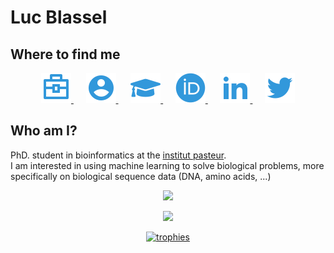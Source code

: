 #  Luc Blassel

## Where to find me

<p align="center">
    <a href="https://research.pasteur.fr/en/member/luc-blassel/">
        <img src="icons/work.svg" alt="work">
    </a>
    &nbsp;&nbsp;&nbsp;&nbsp;
    <a href="https://lucblassel.com">
        <img src="icons/website.svg">
    </a>
    &nbsp;&nbsp;&nbsp;&nbsp;
    <a href="https://scholar.google.com/citations?user=RYs6rFwAAAAJ&hl=en">
        <img src="icons/scholar.svg">
    </a>
    &nbsp;&nbsp;&nbsp;&nbsp;
    <a href="https://orcid.org/0000-0002-6598-7673">
        <img src="icons/orcid.svg">
    </a>
    &nbsp;&nbsp;&nbsp;&nbsp;
    <a href="https://www.linkedin.com/in/luc-blassel/">
        <img src="icons/linkedin.svg">
    </a>
    &nbsp;&nbsp;&nbsp;&nbsp;
    <a href="https://twitter.com/lucblassel">
        <img src="icons/twitter.svg">
    </a>
</p>

## Who am I?
PhD. student in bioinformatics at the [institut pasteur](https://research.pasteur.fr/fr/).  
I am interested in using machine learning to solve biological problems, more specifically on biological sequence data (DNA, amino acids, ...)  


<p align="center">
    <a href="https://github.com/anuraghazra/github-readme-stats">
        <img src="https://github-readme-stats.vercel.app/api?username=lucblassel&theme=onedark&show_icons=true&count_private=true&include_all_commits=true" width="60%">
    </a>
</p>
<p align="center">
    <a href="https://github.com/anuraghazra/github-readme-stats">
        <img src="https://github-readme-stats.vercel.app/api/top-langs/?username=lucblassel&layout=compact&hide=jupyter%20notebook,TeX&langs_count=10&theme=onedark" width="50%">
    </a>
</p>

<p align="center">
    <a href="https://github.com/ryo-ma/github-profile-trophy">
        <img src="https://github-profile-trophy.vercel.app/?username=lucblassel&theme=onedark&rank=SECRET,SSS,SS,S,AAA,AA,A&column=-1" alt="trophies", width="60%">
    </a>
</p>